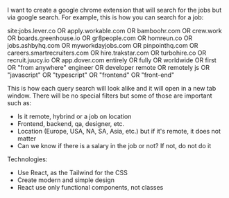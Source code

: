 I want to create a google chrome extension that will search for the jobs but via google search. For example, this is how you can search for a job:

site:jobs.lever.co OR apply.workable.com OR bamboohr.com OR crew.work OR boards.greenhouse.io OR gr8people.com OR homreun.co OR jobs.ashbyhq.com OR myworkdayjobs.com OR pinpointhq.com OR careers.smartrecruiters.com OR hire.trakstar.com OR turbohire.co OR recruit.juucy.io OR app.dover.com entirely OR fully OR worldwide OR first OR "from anywhere" engineer OR developer remote OR remotely js OR "javascript" OR "typescript" OR "frontend" OR "front-end"

This is how each query search will look alike and it will open in a new tab window. There will be no special filters but some of those are important such as:

- Is it remote, hybrind or a job on location
- Frontend, backend, qa, designer, etc.
- Location (Europe, USA, NA, SA, Asia, etc.) but if it's remote, it does not matter
- Can we know if there is a salary in the job or not? If not, do not do it

Technologies:

- Use React, as the Tailwind for the CSS
- Create modern and simple design
- React use only functional components, not classes
